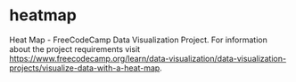 # heatmap
Heat Map - FreeCodeCamp Data Visualization Project. For information about the project requirements visit https://www.freecodecamp.org/learn/data-visualization/data-visualization-projects/visualize-data-with-a-heat-map.
